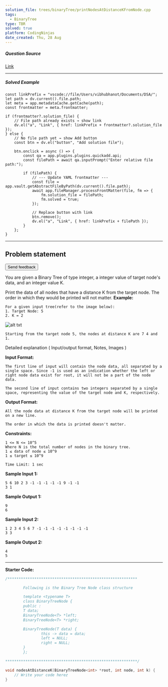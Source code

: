 ```yaml
---
solution_file: trees/binaryTree/printNodesAtDistanceKFromNode.cpp
tags:
  - BinaryTree
type: TBR
solved: true
platform: CodingNinjas
date_created: Thu, 28 Aug
---
```


##### Question Source  
[Link](https://classroom.codingninjas.com/app/classroom/me/13774/content/250067/offering/3394299/problem/81)

---

##### Solved Example  
```dataviewjs
const linkPrefix = "vscode://file/Users/vibhubhanot/Documents/DSA/";
let path = dv.current().file.path;
let meta = app.metadataCache.getCache(path);
const frontmatter = meta.frontmatter;

if (frontmatter?.solution_file) {
    // File path already exists → show link
    dv.el("a", "Link", { href: linkPrefix + frontmatter?.solution_file });
} else {
    // No file path yet → show Add button
    const btn = dv.el("button", "Add solution file");

    btn.onclick = async () => {
        const qa = app.plugins.plugins.quickadd.api;
        const filePath = await qa.inputPrompt("Enter relative file path:");

        if (filePath) {
            // --- Update YAML frontmatter ---
            const file = app.vault.getAbstractFileByPath(dv.current().file.path);
            await app.fileManager.processFrontMatter(file, fm => {
                fm.solution_file = filePath;
                fm.solved = true;
            });

            // Replace button with link
            btn.remove();
            dv.el("a", "Link", { href: linkPrefix + filePath });
        }
    };
}
```

---


## Problem statement
<ninjas-problems-ui-send-feedback-button><button>Send feedback</button></ninjas-problems-ui-send-feedback-button>

You are given a Binary Tree of type integer, a integer value of target node's data, and an integer value K.

Print the data of all nodes that have a distance K from the target node. The order in which they would be printed will not matter.
**Example:**

```
For a given input tree(refer to the image below):
1. Target Node: 5
2. K = 2
```

![alt txt](https://files.codingninjas.in/node-distance-from-k-4809.png)

```
Starting from the target node 5, the nodes at distance K are 7 4 and 1.
```

Detailed explanation ( Input/output format, Notes, Images )

**Input Format:**

```
The first line of input will contain the node data, all separated by a single space. Since -1 is used as an indication whether the left or right node data exist for root, it will not be a part of the node data.

The second line of input contains two integers separated by a single space, representing the value of the target node and K, respectively.
```
**Output Format:**

```
All the node data at distance K from the target node will be printed on a new line.

The order in which the data is printed doesn't matter.
```

**Constraints:**

```
1 <= N <= 10^5
Where N is the total number of nodes in the binary tree.
1 ≤ data of node ≤ 10^9
1 ≤ target ≤ 10^9

Time Limit: 1 sec
```

**Sample Input 1:**

```
5 6 10 2 3 -1 -1 -1 -1 -1 9 -1 -1
3 1
```
**Sample Output 1:**

```
9
6
```
**Sample Input 2:**

```
1 2 3 4 5 6 7 -1 -1 -1 -1 -1 -1 -1 -1
3 3
```
**Sample Output 2:**

```
4
5
```

---

**Starter Code:**

```cpp
/**********************************************************

        Following is the Binary Tree Node class structure

        template <typename T>
        class BinaryTreeNode {
        public :
        T data;
        BinaryTreeNode<T> *left;
        BinaryTreeNode<T> *right;

        BinaryTreeNode(T data) {
                this -> data = data;
                left = NULL;
                right = NULL;
        }
        };

***********************************************************/

void nodesAtDistanceK(BinaryTreeNode<int> *root, int node, int k) {
    // Write your code herez
}
```

